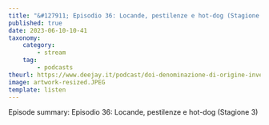 ```yaml
---
title: "&#127911; Episodio 36: Locande, pestilenze e hot-dog (Stagione 3)"
published: true
date: 2023-06-10-10-41
taxonomy:
    category:
        - stream
    tag:
        - podcasts
theurl: https://www.deejay.it/podcast/doi-denominazione-di-origine-inventata/stagione-1-di-doi-denominazione-di-origine-inventata/episodio-36-locande-pestilenze-e-hot-dog-stagione-3/
image: artwork-resized.JPEG
template: listen
---
```


Episode summary: Episodio 36: Locande, pestilenze e hot-dog (Stagione 3)

